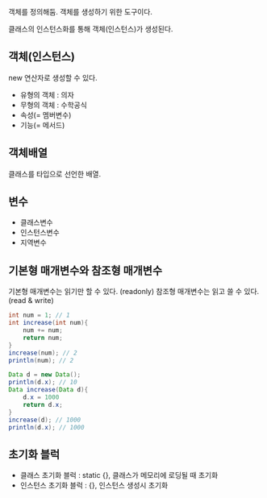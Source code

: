 객체를 정의해둠. 객체를 생성하기 위한 도구이다.

클래스의 인스턴스화를 통해 객체(인스턴스)가 생성된다.

## 객체(인스턴스)

new 연산자로 생성할 수 있다.

- 유형의 객체 : 의자
- 무형의 객체 : 수학공식
- 속성(= 멤버변수)
- 기능(= 메서드)

## 객체배열

클래스를 타입으로 선언한 배열.

## 변수

- 클래스변수
- 인스턴스변수
- 지역변수

## 기본형 매개변수와 참조형 매개변수

기본형 매개변수는 읽기만 할 수 있다. (readonly)
참조형 매개변수는 읽고 쓸 수 있다. (read & write)

```java
int num = 1; // 1
int increase(int num){
    num += num;
    return num;
}
increase(num); // 2
println(num); // 2

Data d = new Data();
println(d.x); // 10
Data increase(Data d){
    d.x = 1000
    return d.x;
}
increase(d); // 1000
println(d.x); // 1000
```

## 초기화 블럭

- 클래스 초기화 블럭 : static {}, 클래스가 메모리에 로딩될 때 초기화
- 인스턴스 초기화 블럭 : {}, 인스턴스 생성시 초기화